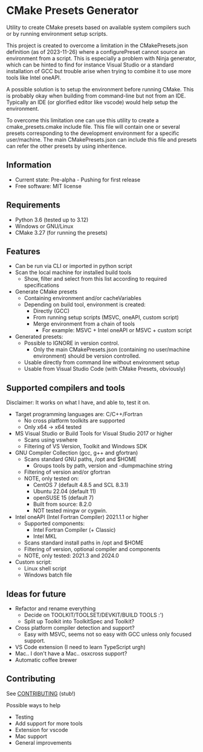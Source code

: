 # CMake Presets Generator

<!---
[![dsa][pypi_project_img]][pypi_project_url]
[![dsa][pypi_travis_img]][pypi_travis_url]
[![dsa][docs_img]][docs_url]
-->

Utility to create CMake presets based on available system compilers such or by running environment setup scripts.

This project is created to overcome a limitation in the CMakePresets.json definition (as of 2023-11-26) where a configurePreset cannot source an environment from a script. This is especially a problem with Ninja generator, which can be hinted to find for instance Visual Studio or a standard installation of GCC but trouble arise when trying to combine it to use more tools like Intel oneAPI.

A possible solution is to setup the environment before running CMake. This is probably okay when building from command-line but not from an IDE. Typically an IDE (or glorified editor like vscode) would help setup the environment.

To overcome this limitation one can use this utility to create a cmake_presets.cmake include file. This file will contain one or several presets corresponding to the development environment for a specific user/machine. The main CMakePresets.json can include this file and presets can refer the other presets by using inheritence.

## Information

* Current state: Pre-alpha - Pushing for first release
* Free software: MIT license
<!---* Documentation: https://cmake-presets.readthedocs.io.-->

## Requirements

* Python 3.6 (tested up to 3.12)
* Windows or GNU/Linux
* CMake 3.27 (for running the presets)

## Features

* Can be run via CLI or imported in python script
* Scan the local machine for installed build tools
  * Show, filter and select from this list according to required specifications
* Generate CMake presets
  * Containing environment and/or cacheVariables
  * Depending on build tool, environment is created:
    * Directly (GCC)
    * From running setup scripts (MSVC, oneAPI, custom script)
    * Merge environment from a chain of tools
      * For example: MSVC + Intel oneAPI or MSVC + custom script
* Generated presets:
  * Possible to IGNORE in version control.
    * Only the main CMakePresets.json (containing no user/machine environment) should be version controlled.
  * Usable directly from command line without environment setup
  * Usable from Visual Studio Code (with CMake Presets, obviously)

## Supported compilers and tools
Disclaimer: It works on what I have, and able to, test it on.

* Target programming languages are: C/C++/Fortran
  * No cross platform toolkits are supported
  * Only x64 -> x64 tested
* MS Visual Studio or Build Tools for Visual Studio 2017 or higher
  * Scans using vswhere
  * Filtering of VS Version, Toolkit and Windows SDK
* GNU Compiler Collection (gcc, g++ and gfortran)
  * Scans standard GNU paths, /opt and $HOME
    * Groups tools by path, version and -dumpmachine string
  * Filtering of version and/or gfortran
  * NOTE, only tested on:
    * CentOS 7 (default 4.8.5 and SCL 8.3.1)
    * Ubuntu 22.04 (default 11)
    * openSUSE 15 (default 7)
    * Built from source: 8.2.0
    * NOT tested mingw or cygwin.
* Intel oneAPI (Intel Fortran Compiler) 2021.1.1 or higher
  * Supported components:
    * Intel Fortran Compiler (+ Classic)
    * Intel MKL
  * Scans standard install paths in /opt and $HOME
  * Filtering of version, optional compiler and components
  * NOTE, only tested: 2021.3 and 2024.0
* Custom script:
  * Linux shell script
  * Windows batch file

## Ideas for future

* Refactor and rename everything
  * Decide on TOOLKIT/TOOLSET/DEVKIT/BUILD TOOLS :')
  * Split up Toolkit into ToolkitSpec and Toolkit?
* Cross platform compiler detection and support?
  * Easy with MSVC, seems not so easy with GCC unless only focused support.
* VS Code extension (I need to learn TypeScript urgh)
* Mac.. I don't have a Mac.. osxcross support?
* Automatic coffee brewer

## Contributing

See [CONTRIBUTING](CONTRIBUTING.md) (stub!)

Possible ways to help

* Testing
* Add support for more tools
* Extension for vscode
* Mac support
* General improvements

<!---
[pypi_project_img]: https://img.shields.io/pypi/v/cmake_presets.svg
[pypi_project_url]: https://pypi.python.org/pypi/cmake_presets

[pypi_user_img]: https://img.shields.io/travis/herring-swe/cmake_presets.svg
[pypi_user_url]: https://travis-ci.com/herring-swe/cmake_presets

[docs_img]: https://readthedocs.org/projects/cmake-presets/badge/?version=latest
[docs_url]: https://cmake-presets.readthedocs.io/en/latest/?version=latest
-->
